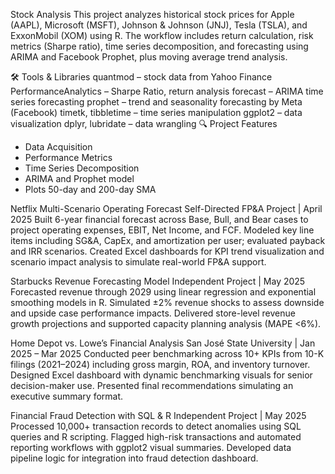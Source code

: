 Stock Analysis
This project analyzes historical stock prices for Apple (AAPL), Microsoft (MSFT), Johnson & Johnson (JNJ), Tesla (TSLA), and ExxonMobil (XOM) using R. The workflow includes return calculation, risk metrics (Sharpe ratio), time series decomposition, and forecasting using ARIMA and Facebook Prophet, plus moving average trend analysis.

🛠️ Tools & Libraries
quantmod – stock data from Yahoo Finance
PerformanceAnalytics – Sharpe Ratio, return analysis
forecast – ARIMA time series forecasting
prophet – trend and seasonality forecasting by Meta (Facebook)
timetk, tibbletime – time series manipulation
ggplot2 – data visualization
dplyr, lubridate – data wrangling
🔍 Project Features
- Data Acquisition
- Performance Metrics
- Time Series Decomposition
- ARIMA and Prophet model
- Plots 50-day and 200-day SMA

Netflix Multi-Scenario Operating Forecast
Self-Directed FP&A Project | April 2025
Built 6-year financial forecast across Base, Bull, and Bear cases to project operating expenses, EBIT, Net Income, and FCF.
Modeled key line items including SG&A, CapEx, and amortization per user; evaluated payback and IRR scenarios.
Created Excel dashboards for KPI trend visualization and scenario impact analysis to simulate real-world FP&A support.


Starbucks Revenue Forecasting Model
Independent Project |  May 2025
Forecasted revenue through 2029 using linear regression and exponential smoothing models in R.
Simulated ±2% revenue shocks to assess downside and upside case performance impacts.
Delivered store-level revenue growth projections and supported capacity planning analysis (MAPE <6%).


Home Depot vs. Lowe’s Financial Analysis
San José State University |  Jan 2025 – Mar 2025
Conducted peer benchmarking across 10+ KPIs from 10-K filings (2021–2024) including gross margin, ROA, and inventory turnover.
Designed Excel dashboard with dynamic benchmarking visuals for senior decision-maker use.
Presented final recommendations simulating an executive summary format.


Financial Fraud Detection with SQL & R
Independent Project |  May 2025
Processed 10,000+ transaction records to detect anomalies using SQL queries and R scripting.
Flagged high-risk transactions and automated reporting workflows with ggplot2 visual summaries.
Developed data pipeline logic for integration into fraud detection dashboard.


